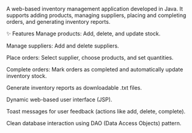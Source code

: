 A web-based inventory management application developed in Java.
It supports adding products, managing suppliers, placing and completing orders, and generating inventory reports.

✨ Features
Manage products: Add, delete, and update stock.

Manage suppliers: Add and delete suppliers.

Place orders: Select supplier, choose products, and set quantities.

Complete orders: Mark orders as completed and automatically update inventory stock.

Generate inventory reports as downloadable .txt files.

Dynamic web-based user interface (JSP).

Toast messages for user feedback (actions like add, delete, complete).

Clean database interaction using DAO (Data Access Objects) pattern.

